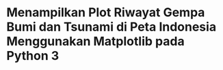 # Menampilkan Plot Riwayat Gempa Bumi dan Tsunami di Peta Indonesia Menggunakan Matplotlib pada Python 3
